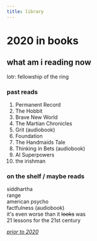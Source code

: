 ```yaml
---
title: library
---
```



# 2020 in books


## what am i reading now
lotr: fellowship of the ring  
  
  
### past reads
1. Permanent Record
1. The Hobbit
1. Brave New World
1. The Martian Chronicles
1. Grit (audiobook)
1. Foundation
1. The Handmaids Tale
1. Thinking in Bets (audiobook)
1. AI Superpowers
1. the irishman


### on the shelf / maybe reads
siddhartha  
range  
american psycho  
factfulness (audiobook)  
it's even worse than it ~~looks~~ was  
21 lessons for the 21st century  
  
*[prior to 2020](booklist)*  
